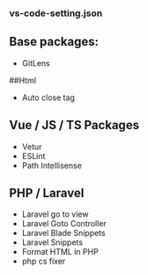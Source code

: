 ### vs-code-setting.json

## Base packages:

- GitLens

##Html

- Auto close tag

## Vue / JS / TS Packages
- Vetur
- ESLint
- Path Intellisense

## PHP / Laravel

- Laravel go to view
- Laravel Goto Controller
- Laravel Blade Snippets
- Laravel Snippets
- Format HTML in PHP
- php cs fixer


